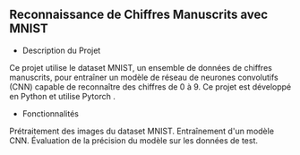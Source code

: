 ## Reconnaissance de Chiffres Manuscrits avec MNIST

- Description du Projet

Ce projet utilise le dataset MNIST, un ensemble de données de chiffres manuscrits, pour entraîner un modèle de réseau de neurones convolutifs (CNN) capable de reconnaître des chiffres de 0 à 9. Ce projet est développé en Python et utilise Pytorch .

- Fonctionnalités

Prétraitement des images du dataset MNIST.
Entraînement d'un modèle CNN.
Évaluation de la précision du modèle sur les données de test.
